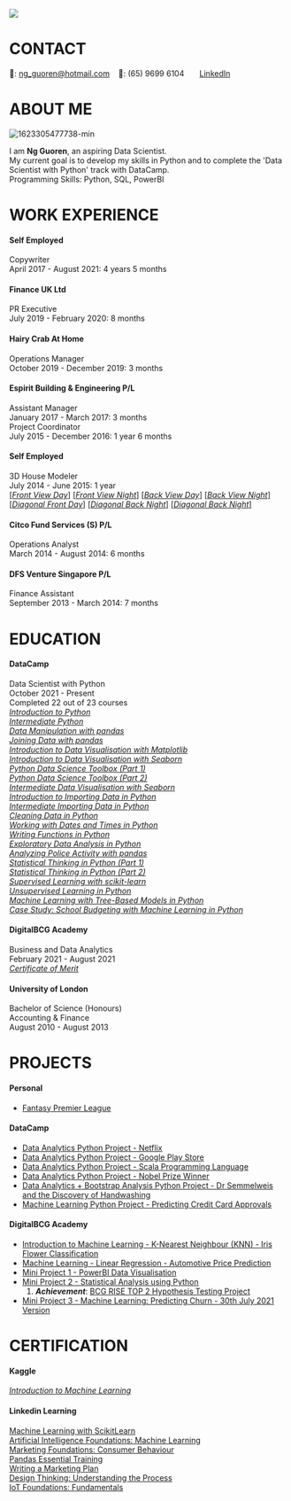 <img src="https://i.imgur.com/HvGH9Pk.jpg"><br>
<!-- CONTACT Section Starts -->
# __CONTACT__
<!-- Add your details -->
📧: ng_guoren@hotmail.com
&nbsp;&nbsp; 📱: (65) 9699 6104
&nbsp;&nbsp;&nbsp;&nbsp;&nbsp; [LinkedIn](https://www.linkedin.com/in/guoren-ng-46601940/) 
<!-- CONTACT Section Ends -->


<!-- ABOUT Section Starts -->
# __ABOUT ME__
<!-- Add link to your picture -->
![1623305477738-min](https://i.imgur.com/N1yXgfE.jpg) <br>
<!-- Add your details -->
I am __Ng Guoren__, an aspiring Data Scientist. <br>
My current goal is to develop my skills in Python and to complete the 'Data Scientist with Python' track with DataCamp. <br>
Programming Skills: Python, SQL, PowerBI <br>
<!-- ABOUT Section Ends -->


<!-- EXPERIENCE Section Starts -->
# __WORK EXPERIENCE__
<!-- Add your details -->
#### __Self Employed__
Copywriter <br>
April 2017 - August 2021: 4 years 5 months <br> 
#### __Finance UK Ltd__
PR Executive <br>
July 2019 - February 2020: 8 months <br> 
#### __Hairy Crab At Home__
Operations Manager <br>
October 2019 - December 2019: 3 months <br>
#### __Espirit Building & Engineering P/L__
Assistant Manager <br>
January 2017 - March 2017: 3 months <br>
Project Coordinator<br>
July 2015 - December 2016: 1 year 6 months <br>
#### __Self Employed__
3D House Modeler <br>
July 2014 - June 2015: 1 year <br>
[[*Front View Day*]](https://i.imgur.com/rrGxhJu.jpg)
[[*Front View Night*]](https://i.imgur.com/D2AWccp.jpg)
[[*Back View Day*]](https://i.imgur.com/E29CJRK.jpg)
[[*Back View Night*]](https://i.imgur.com/opVWjGh.jpg)
[[*Diagonal Front Day*]](https://i.imgur.com/FO6oNb4.jpg)
[[*Diagonal Back Night*]](https://i.imgur.com/zgYLtsE.jpg)
[[*Diagonal Back Night*]](https://i.imgur.com/QmKUHql.jpg)
#### __Citco Fund Services (S) P/L__
Operations Analyst <br>
March 2014 - August 2014: 6 months <br>
#### __DFS Venture Singapore P/L__
Finance Assistant <br>
September 2013 - March 2014: 7 months <br>
<!-- EXPERIENCE Section Ends -->


<!-- EDUCATION Section Starts -->
# __EDUCATION__
<!-- Add your details -->
#### DataCamp <br> 
Data Scientist with Python <br> 
October 2021 - Present <br>
Completed 22 out of 23 courses <br>
[*Introduction to Python*](https://github.com/nguoren/Portfolio/blob/main/Certificates/DataCamp%20Cert%20-%20Introduction%20to%20Python.pdf)<br>
[*Intermediate Python*](https://github.com/nguoren/Portfolio/blob/main/Certificates/DataCamp%20Cert%20-%20Intermediate%20Python.pdf)<br>
[*Data Manipulation with pandas*](https://github.com/nguoren/Portfolio/blob/main/Certificates/DataCamp%20Cert%20-%20Data%20Manipulation%20with%20pandas.pdf)<br>
[*Joining Data with pandas*](https://github.com/nguoren/My-Humble-Portfolio/blob/main/Certificates/DataCamp%20Cert%20-%20Joining%20Data%20with%20pandas.pdf)<br>
[*Introduction to Data Visualisation with Matplotlib*](https://github.com/nguoren/My-Portfolio/blob/main/Certificates/DataCamp%20Cert%20-%20Introduction%20to%20Data%20Visualisation%20with%20Matplotlib.pdf)<br>
[*Introduction to Data Visualisation with Seaborn*](https://github.com/nguoren/My-Portfolio/blob/main/Certificates/DataCamp%20Cert%20-%20Introduction%20to%20Data%20Visualisation%20with%20Seaborn.pdf)<br>
[*Python Data Science Toolbox (Part 1)*](https://github.com/nguoren/My-Portfolio/blob/main/Certificates/DataCamp%20Cert%20-%20Python%20Data%20Science%20Toolbox%20(Part%201).pdf)<br>
[*Python Data Science Toolbox (Part 2)*](https://github.com/nguoren/My-Portfolio/blob/main/Certificates/DataCamp%20Cert%20-%20Python%20Data%20Science%20Toolbox%20(Part%202).pdf)<br>
[*Intermediate Data Visualisation with Seaborn*](https://github.com/nguoren/My-Portfolio/blob/main/Certificates/DataCamp%20Cert%20-%20Intermediate%20Data%20Visualisation%20with%20Seaborn%20(1-6-2022).pdf)<br>
[*Introduction to Importing Data in Python*](https://github.com/nguoren/My-Portfolio/blob/main/Certificates/DataCamp%20Cert%20-%20Introduction%20to%20Importing%20Data%20in%20Python%20(24-1-2022).pdf)<br>
[*Intermediate Importing Data in Python*](https://github.com/nguoren/My-Portfolio/blob/main/Certificates/DataCamp%20Cert%20-%20Intermediate%20Importing%20Data%20in%20Python%20(28-1-2022).pdf)<br>
[*Cleaning Data in Python*](https://github.com/nguoren/My-Portfolio/blob/main/Certificates/DataCamp%20Cert%20-%20Cleaning%20Data%20in%20Python%20(21-2-2022).pdf)<br>
[*Working with Dates and Times in Python*](https://github.com/nguoren/My-Portfolio/blob/main/Certificates/DataCamp%20Cert%20-%20Working%20with%20Dates%20and%20Times%20in%20Python%20(9-3-2022).pdf)<br>
[*Writing Functions in Python*](https://github.com/nguoren/My-Portfolio/blob/main/Certificates/DataCamp%20Cert%20-%20Writing%20Functions%20in%20Python%20(11-3-2022).pdf)<br>
[*Exploratory Data Analysis in Python*](https://github.com/nguoren/My-Portfolio/blob/main/Certificates/DataCamp%20Cert%20-%20Exploratory%20Data%20Analysis%20in%20Python%20(16-3-2022).pdf)<br>
[*Analyzing Police Activity with pandas*](https://github.com/nguoren/My-Portfolio/blob/main/Certificates/DataCamp%20Cert%20-%20Analyzing%20Police%20Activity%20with%20pandas%20(23-3-2022).pdf)<br>
[*Statistical Thinking in Python (Part 1)*](https://github.com/nguoren/My-Portfolio/blob/main/Certificates/DataCamp%20Cert%20-%20Statistical%20Thinking%20in%20Python%20(Part%201)%20(25-3-2022).pdf)<br>
[*Statistical Thinking in Python (Part 2)*](https://github.com/nguoren/My-Portfolio/blob/main/Certificates/DataCamp%20Cert%20-%20Statistical%20Thinking%20in%20Python%20(Part%202)%20(30-3-2022).pdf)<br>
[*Supervised Learning with scikit-learn*](https://github.com/nguoren/My-Portfolio/blob/main/Certificates/DataCamp%20Cert%20-%20Supervised%20Learning%20with%20scikit-learn%20(4-4-2022).pdf)<br>
[*Unsupervised Learning in Python*](https://github.com/nguoren/My-Portfolio/blob/main/Certificates/DataCamp%20Cert%20-%20Unsupervised%20Learning%20in%20Python%20(6-4-2022).pdf)<br>
[*Machine Learning with Tree-Based Models in Python*](https://github.com/nguoren/My-Portfolio/blob/main/Certificates/DataCamp%20Cert%20-%20Machine%20Learning%20with%20Tree-Based%20Models%20in%20Python%20(8-4-2022).pdf)<br>
[*Case Study: School Budgeting with Machine Learning in Python*](https://github.com/nguoren/My-Portfolio/blob/main/Certificates/DataCamp%20Cert%20-%20Case%20Study%20-%20School%20Budgeting%20with%20Machine%20Learning%20in%20Python%20(10-4-2022).pdf)<br>

#### DigitalBCG Academy <br> 
Business and Data Analytics <br> 
February 2021 - August 2021 <br> 
[*Certificate of Merit*](https://www.credly.com/earner/earned/badge/f41769e6-b874-41a9-9f85-f83ff940812d)
#### University of London <br> 
Bachelor of Science (Honours) <br> 
Accounting & Finance <br>
August 2010 - August 2013 <br> 
<!-- EDUCATION Section Ends -->


<!-- PROJECTS Section Starts -->
# __PROJECTS__
<!-- Add your details -->
#### Personal
- [Fantasy Premier League](https://github.com/nguoren/Fantasy-Premier-League/blob/main/README.md) <br>
#### DataCamp
- [Data Analytics Python Project - Netflix](https://github.com/nguoren/DataCamp-Netflix-Project/blob/main/DataCamp%20-%20Netflix%20Project.ipynb) <br>
- [Data Analytics Python Project - Google Play Store](https://github.com/nguoren/DataCamp-Google-Play-Store-Python-Project/blob/main/DataCamp%20-%20Google%20Play%20Project.ipynb) <br>
- [Data Analytics Python Project - Scala Programming Language](https://github.com/nguoren/DataCamp-Scala-Python-Project/blob/main/DataCamp%20-%20Scala.ipynb) <br>
- [Data Analytics Python Project - Nobel Prize Winner](https://github.com/nguoren/Nobel-Prize-Python-Project/blob/main/DataCamp%20-%20Nobel%20Prize%20Winners%20Project%20.ipynb) <br>
- [Data Analytics + Bootstrap Analysis Python Project  - Dr Semmelweis and the Discovery of Handwashing](https://app.datacamp.com/workspace/w/147f8664-63c0-4807-b48a-0f237f4b3323) <br>
- [Machine Learning Python Project  - Predicting Credit Card Approvals](https://app.datacamp.com/workspace/w/520cd76a-89ff-494c-b716-afa9a91ad33c) <br>
#### DigitalBCG Academy
- [Introduction to Machine Learning - K-Nearest Neighbour (KNN) - Iris Flower Classification](https://github.com/nguoren/BCG-Machine-Learning-Iris-Data/blob/main/DigitalBCG%20Academy%20-%20Machine%20Learning%20-%20K-Nearest%20Neighbour%20(KNN)%20-%20Iris%20Data%20Set.ipynb) <br>
- [Machine Learning - Linear Regression - Automotive Price Prediction](https://github.com/nguoren/BCG-Machine-Learning-Automotive-Price-Prediction/blob/main/DigitalBCG%20Academy%20-%20Machine%20Learning%20-%20Linear%20Regression%20-%20Automotive%20Price%20Prediction.ipynb) <br>
- [Mini Project 1 - PowerBI Data Visualisation](https://github.com/nguoren/PowerBI-Mini-Project/blob/main/Group%201_Mini_Project_FINAL.pdf) <br>
- [Mini Project 2 - Statistical Analysis using Python](https://github.com/nguoren/Statistical-Analysis-Mini-Project/blob/main/Mini_project_2%20Team%201.ipynb) <br>
  1. __*Achievement*__: [BCG RISE TOP 2 Hypothesis Testing Project](https://www.credly.com/badges/ab1a0f88-b4a7-4eea-823c-15f6d48b4f19)
- [Mini Project 3 - Machine Learning: Predicting Churn - 30th July 2021 Version](https://github.com/nguoren/Machine-Learning-Mini-Project/blob/main/Mini_project_3_Ng%20Guoren.ipynb) <br>
<!-- PROJECTS Section Ends -->


<!-- CERTIFICATION Section Starts -->
# __CERTIFICATION__
<!-- Add your details -->
#### Kaggle <br>
[*Introduction to Machine Learning*](https://github.com/nguoren/My-Portfolio/blob/main/Certificates/kaggle%20-%20Intro%20to%20Machine%20Learning.png)<br>
#### __Linkedin Learning__  <br>
[Machine Learning with ScikitLearn](https://github.com/nguoren/Portfolio/blob/main/Certificates/CertificateOfCompletion_Machine%20Learning%20with%20ScikitLearn.pdf)  <br>
[Artificial Intelligence Foundations: Machine Learning](https://github.com/nguoren/Portfolio/blob/main/Certificates/CertificateOfCompletion_Artificial%20Intelligence%20Foundations%20Machine%20Learning.pdf)  <br>
[Marketing Foundations: Consumer Behaviour](https://github.com/nguoren/Portfolio/blob/main/Certificates/CertificateOfCompletion_Marketing%20Foundations%20Consumer%20Behavior.pdf)  <br>
[Pandas Essential Training](https://github.com/nguoren/Portfolio/blob/main/Certificates/CertificateOfCompletion_pandas%20Essential%20Training.pdf)  <br>
[Writing a Marketing Plan](https://github.com/nguoren/Portfolio/blob/main/Certificates/CertificateOfCompletion_Writing%20a%20Marketing%20Plan.pdf)  <br>
[Design Thinking: Understanding the Process](https://github.com/nguoren/Portfolio/blob/main/Certificates/CertificateOfCompletion_Design%20Thinking%20Understanding%20the%20Process.pdf)  <br>
[IoT Foundations: Fundamentals](https://github.com/nguoren/Portfolio/blob/main/Certificates/CertificateOfCompletion_IoT%20Foundations%20Fundamentals.pdf)  <br>
<!-- CERTIFICATION Section Ends -->
